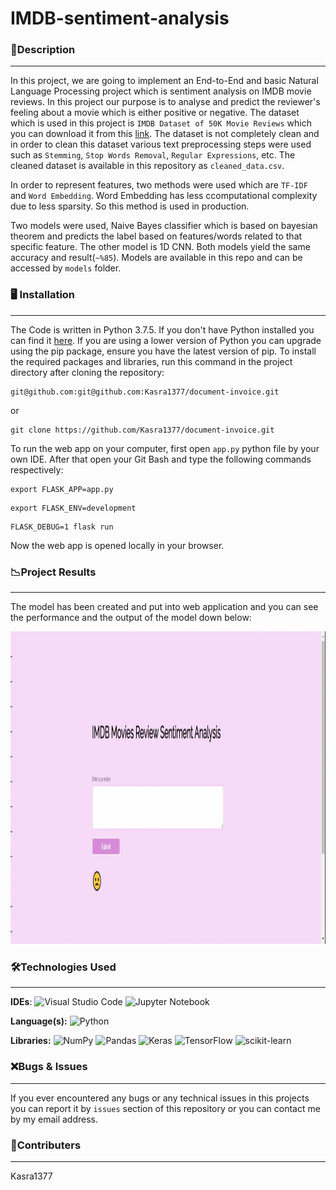 # IMDB-sentiment-analysis

### 📝Description
---
In this project, we are going to implement an End-to-End and basic Natural Language Processing project which is sentiment analysis on IMDB movie reviews. In this project our purpose is to analyse and predict the reviewer's feeling about a movie which is either positive or negative. The dataset which is used in this project is `IMDB Dataset of 50K Movie Reviews` which you can download it from this [link](https://www.kaggle.com/lakshmi25npathi/imdb-dataset-of-50k-movie-reviews). The dataset is not completely clean and in order to clean this dataset various text preprocessing steps were used such as `Stemming`, `Stop Words Removal`, `Regular Expressions`, etc. The cleaned dataset is available in this repository as `cleaned_data.csv`.

In order to represent features, two methods were used which are `TF-IDF` and `Word Embedding`. Word Embedding has less ccomputational complexity due to less sparsity. So this method is used in production.

Two models were used, Naive Bayes classifier which is based on bayesian theorem and predicts the label based on features/words related to that specific feature. The other model is 1D CNN. Both models yield the same accuracy and result(`~%85`). Models are available in this repo and can be accessed by `models` folder.

### 🖥 Installation
---
The Code is written in Python 3.7.5. If you don't have Python installed you can find it [here](https://www.python.org/downloads/). If you are using a lower version of Python you can upgrade using the pip package, ensure you have the latest version of pip. To install the required packages and libraries, run this command in the project directory after cloning the repository:
```
git@github.com:git@github.com:Kasra1377/document-invoice.git
```
or
```
git clone https://github.com/Kasra1377/document-invoice.git
```

To run the web app on your computer, first open `app.py` python file by your own IDE. After that open your Git Bash and type the following commands respectively:

```
export FLASK_APP=app.py
```

```
export FLASK_ENV=development
```

```
FLASK_DEBUG=1 flask run
```

Now the web app is opened locally in your browser.

### 📉Project Results
---
The model has been created and put into web application and you can see the performance and the output of the model down below:
<p align="center">
  <img width="900" height="500" src="demo/sentiment-analysis-demo.gif">
</p>
 
### 🛠Technologies Used
---

**IDEs**:  ![Visual Studio Code](https://img.shields.io/badge/Visual%20Studio%20Code-0078d7.svg?style=for-the-badge&logo=visual-studio-code&logoColor=white)   ![Jupyter Notebook](https://img.shields.io/badge/jupyter-%23FA0F00.svg?style=for-the-badge&logo=jupyter&logoColor=white)

**Language(s):**  ![Python](https://img.shields.io/badge/python-3670A0?style=for-the-badge&logo=python&logoColor=ffdd54)

**Libraries:**  ![NumPy](https://img.shields.io/badge/numpy-%23013243.svg?style=for-the-badge&logo=numpy&logoColor=white)  ![Pandas](https://img.shields.io/badge/pandas-%23150458.svg?style=for-the-badge&logo=pandas&logoColor=white)   ![Keras](https://img.shields.io/badge/Keras-%23D00000.svg?style=for-the-badge&logo=Keras&logoColor=white)
  ![TensorFlow](https://img.shields.io/badge/TensorFlow-%23FF6F00.svg?style=for-the-badge&logo=TensorFlow&logoColor=white)    ![scikit-learn](https://img.shields.io/badge/scikit--learn-%23F7931E.svg?style=for-the-badge&logo=scikit-learn&logoColor=white)

### ❌Bugs & Issues
---
If you ever encountered any bugs or any technical issues in this projects you can report it by `issues` section of this repository or you can contact me by my email address. 

### 👥Contributers
---
Kasra1377
